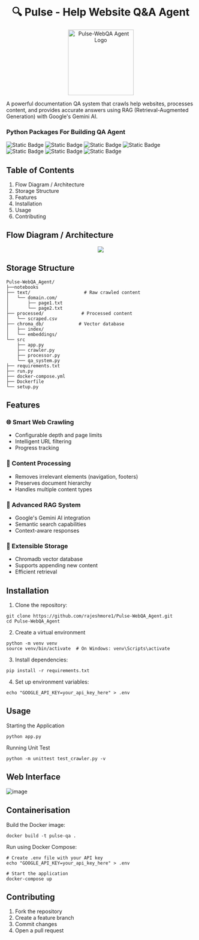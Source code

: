 <h1 align="center">🔍 Pulse - Help Website Q&A Agent</h1>

<!-- Center-align the logo and set its size -->
<p align="center">
  <img src="https://github.com/user-attachments/assets/fc619cf4-f0ce-4e30-9884-a9a6a6623940" alt="Pulse-WebQA Agent Logo" width="175" height="175"/>
</p>


A powerful documentation QA system that crawls help websites, processes content, and provides accurate answers using RAG (Retrieval-Augmented Generation) with Google's Gemini AI.

### Python Packages For Building QA Agent 
![Static Badge](https://img.shields.io/badge/Python-3.10slim-blue)
![Static Badge](https://img.shields.io/badge/pandas-2.2.3-red)
![Static Badge](https://img.shields.io/badge/langchain_community-0.3.12-yellow)
![Static Badge](https://img.shields.io/badge/langchain_google_vertexai-2.0.9-lightblue)
![Static Badge](https://img.shields.io/badge/langchain_google_genai-2.0.7-green)
![Static Badge](https://img.shields.io/badge/chromadb-0.5.23-purple)
![Static Badge](https://img.shields.io/badge/gradio-5.9.1-yellow)



## Table of Contents

1. Flow Diagram / Architecture
2. Storage Structure
3. Features
4. Installation
5. Usage
6. Contributing

## Flow Diagram / Architecture

<p align="center">
<img src="https://github.com/user-attachments/assets/ffd28e21-b531-4d8e-b36b-38e097cc0c44"/>
</p>

## Storage Structure

```
Pulse-WebQA_Agent/
├──notebooks
├── text/                    # Raw crawled content
│   └── domain.com/
│       ├── page1.txt
│       └── page2.txt
├── processed/              # Processed content
│   └── scraped.csv
├── chroma_db/             # Vector database
│   ├── index/
│   └── embeddings/
└── src
    ├── app.py
    ├── crawler.py
    ├── processor.py
    └── qa_system.py
├── requirements.txt
├── run.py
├── docker-compose.yml
├── Dockerfile
└── setup.py

```
## Features

### 🌐 Smart Web Crawling

* Configurable depth and page limits
* Intelligent URL filtering
* Progress tracking


### 📑 Content Processing

* Removes irrelevant elements (navigation, footers)
* Preserves document hierarchy
* Handles multiple content types


### 🧠 Advanced RAG System

* Google's Gemini AI integration
* Semantic search capabilities
* Context-aware responses


### 💾 Extensible Storage

* Chromadb vector database
* Supports appending new content
* Efficient retrieval

## Installation
1. Clone the repository:
   
```
git clone https://github.com/rajeshmore1/Pulse-WebQA_Agent.git
cd Pulse-WebQA_Agent
```
2. Create a virtual environment
```
python -m venv venv
source venv/bin/activate  # On Windows: venv\Scripts\activate
```
3. Install dependencies:
```
pip install -r requirements.txt

```
4. Set up environment variables:

```
echo "GOOGLE_API_KEY=your_api_key_here" > .env
```
## Usage

Starting the Application
```
python app.py
```

Running Unit Test
```
python -m unittest test_crawler.py -v
```
## Web Interface

![image](https://github.com/user-attachments/assets/1da9b727-59ba-42bf-a141-14a3f4229950)

## Containerisation

Build the Docker image:

```
docker build -t pulse-qa .
```
Run using Docker Compose:

```
# Create .env file with your API key
echo "GOOGLE_API_KEY=your_api_key_here" > .env

# Start the application
docker-compose up
```

## Contributing

1. Fork the repository
2. Create a feature branch
3. Commit changes
4. Open a pull request
